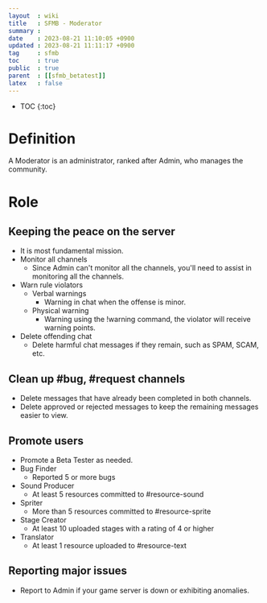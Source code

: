 ```yaml
---
layout  : wiki
title   : SFMB - Moderator
summary : 
date    : 2023-08-21 11:10:05 +0900
updated : 2023-08-21 11:11:17 +0900
tag     : sfmb 
toc     : true
public  : true
parent  : [[sfmb_betatest]] 
latex   : false
---
```

* TOC
{:toc}

# Definition

A Moderator is an administrator, ranked after Admin, who manages the community.

# Role

## Keeping the peace on the server

- It is most fundamental mission.
- Monitor all channels
	- Since Admin can't monitor all the channels, you'll need to assist in monitoring all the channels.
- Warn rule violators
	- Verbal warnings
		- Warning in chat when the offense is minor.
	- Physical warning
		- Warning using the !warning command, the violator will receive warning points.
- Delete offending chat
	- Delete harmful chat messages if they remain, such as SPAM, SCAM, etc.
		
## Clean up #bug, #request channels

- Delete messages that have already been completed in both channels.
- Delete approved or rejected messages to keep the remaining messages easier to view.

## Promote users

- Promote a Beta Tester as needed.
- Bug Finder
	- Reported 5 or more bugs
- Sound Producer
	- At least 5 resources committed to #resource-sound
- Spriter
	- More than 5 resources committed to #resource-sprite
- Stage Creator
	- At least 10 uploaded stages with a rating of 4 or higher
- Translator
	- At least 1 resource uploaded to #resource-text
	
## Reporting major issues

- Report to Admin if your game server is down or exhibiting anomalies.
